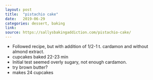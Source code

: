 ```yaml
---
layout: post
title:  "pistachio cake"
date:   2019-06-29
categories: dessert, baking
link:
source: https://sallysbakingaddiction.com/pistachio-cake/
---
```


* Followed recipe, but with addition of 1/2-1 t. cardamon and without almond extract.
* cupcakes baked 22-23 min
* Initial test seemed overly sugary, not enough cardamon.
* try brown butter?
* makes 24 cupcakes
